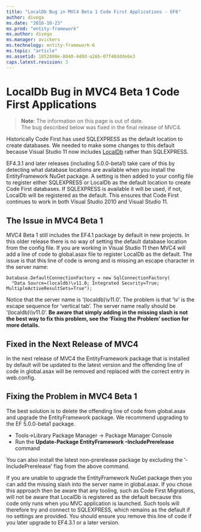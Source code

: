 ```yaml
---
title: "LocalDb Bug in MVC4 Beta 1 Code First Applications - EF6"
author: divega
ms.date: "2016-10-23"
ms.prod: "entity-framework"
ms.author: divega
ms.manager: avickers
ms.technology: entity-framework-6
ms.topic: "article"
ms.assetid: 1052800e-8040-4d0d-a26b-07f48ddde6e3
caps.latest.revision: 3
---
```

# LocalDb Bug in MVC4 Beta 1 Code First Applications
> **Note**: The information on this page is out of date.  
The bug described below was fixed in the final release of MVC4.  
  
Historically Code First has used SQLEXPRESS as the default location to create databases. We needed to make some changes to this default because Visual Studio 11 now includes [LocalDb](https://msdn.microsoft.com/library/hh510202.aspx) rather than SQLEXPRESS.  
  
EF4.3.1 and later releases (including 5.0.0-beta1) take care of this by detecting what database locations are available when you install the EntityFramework NuGet package. A setting is then added to your config file to register either SQLEXPRESS or LocalDb as the default location to create Code First databases. If SQLEXPRESS is available it will be used, if not, LocalDb will be registered as the default. This ensures that Code First continues to work in both Visual Studio 2010 and Visual Studio 11.  
  
## The Issue in MVC4 Beta 1  
  
MVC4 Beta 1 still includes the EF4.1 package by default in new projects. In this older release there is no way of setting the default database location from the config file. If you are working in Visual Studio 11 then MVC4 will add a line of code to global.asax file to register LocalDb as the default. The issue is that this line of code is wrong and is missing an escape character in the server name:  
  
```  
Database.DefaultConnectionFactory = new SqlConnectionFactory( 
  "Data Source=(localdb)\v11.0; Integrated Security=True; MultipleActiveResultSets=True");
```  
  
Notice that the server name is ‘(localdb)\\v11.0’. The problem is that ‘\\v’ is the escape sequence for ‘vertical tab’. The server name really should be ‘(localdb)\\\\v11.0’. **Be aware that simply adding in the missing slash is not the best way to fix this problem, see the ‘Fixing the Problem’ section for more details.**  
  
## Fixed in the Next Release of MVC4  
  
In the next release of MVC4 the EntityFramework package that is installed by default will be updated to the latest version and the offending line of code in global.asax will be removed and replaced with the correct entry in web.config.  
  
## Fixing the Problem in MVC4 Beta 1  
  
The best solution is to delete the offending line of code from global.asax and upgrade the EntityFramework package. We recommend upgrading to the EF 5.0.0-beta1 package.  

- Tools->Library Package Manager -> Package Manager Console
- Run the **Update-Package EntityFramework –IncludePrerelease** command

You can also install the latest non-prerelease package by excluding the ‘-IncludePrerelease’ flag from the above command.  

If you are unable to upgrade the EntityFramework NuGet package then you can add the missing slash into the server name in global.asax. If you chose this approach then be aware that any tooling, such as Code First Migrations, will not be aware that LocalDb is registered as the default because this code only runs when you MVC application is launched. Such tools will therefore try and connect to SQLEXPRESS, which remains as the default if no settings are provided. You should ensure you remove this line of code if you later upgrade to EF4.3.1 or a later version.  
  